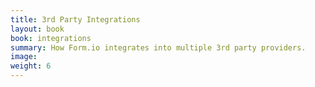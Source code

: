 ```yaml
---
title: 3rd Party Integrations
layout: book
book: integrations
summary: How Form.io integrates into multiple 3rd party providers.
image:
weight: 6
---
```


